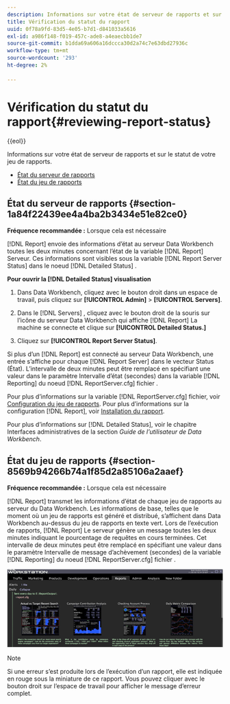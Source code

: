 ```yaml
---
description: Informations sur votre état de serveur de rapports et sur le statut de votre jeu de rapports.
title: Vérification du statut du rapport
uuid: 0f78a9fd-83d5-4e05-b7d1-d841033a5616
exl-id: a986f148-f019-457c-ade8-a4eaecbb1de7
source-git-commit: b1dda69a606a16dccca30d2a74c7e63dbd27936c
workflow-type: tm+mt
source-wordcount: '293'
ht-degree: 2%

---
```


# Vérification du statut du rapport{#reviewing-report-status}

{{eol}}

Informations sur votre état de serveur de rapports et sur le statut de votre jeu de rapports.

* [État du serveur de rapports](../../../home/c-rpt-oview/c-admin-rpt/c-rev-rpt-st.md#section-1a84f22439ee4a4ba2b3434e51e82ce0)
* [État du jeu de rapports](../../../home/c-rpt-oview/c-admin-rpt/c-rev-rpt-st.md#section-8569b94266b74a1f85d2a85106a2aaef)

## État du serveur de rapports {#section-1a84f22439ee4a4ba2b3434e51e82ce0}

**Fréquence recommandée :** Lorsque cela est nécessaire

[!DNL Report] envoie des informations d’état au serveur Data Workbench toutes les deux minutes concernant l’état de la variable [!DNL Report] Serveur. Ces informations sont visibles sous la variable [!DNL Report Server Status] dans le noeud [!DNL Detailed Status] .

**Pour ouvrir la [!DNL Detailed Status] visualisation**

1. Dans Data Workbench, cliquez avec le bouton droit dans un espace de travail, puis cliquez sur **[!UICONTROL Admin]** > **[!UICONTROL Servers]**.

1. Dans le [!DNL Servers] , cliquez avec le bouton droit de la souris sur l’icône du serveur Data Workbench qui affiche [!DNL Report] La machine se connecte et clique sur **[!UICONTROL Detailed Status.]**

1. Cliquez sur **[!UICONTROL Report Server Status]**.

Si plus d’un [!DNL Report] est connecté au serveur Data Workbench, une entrée s’affiche pour chaque [!DNL Report Server] dans le vecteur Status (État). L’intervalle de deux minutes peut être remplacé en spécifiant une valeur dans le paramètre Intervalle d’état (secondes) dans la variable [!DNL Reporting] du noeud [!DNL ReportServer.cfg] fichier .

Pour plus d’informations sur la variable [!DNL ReportServer.cfg] fichier, voir [Configuration du jeu de rapports](../../../home/c-rpt-oview/c-work-rpt-sets/t-create-rpt-set/t-config-rpt-set/t-config-rpt-set.md#task-cfb2fd0c28bc48c2acdd582fe0d670d0). Pour plus d’informations sur la configuration [!DNL Report], voir [Installation du rapport](../../../home/c-rpt-oview/c-inst-rpt/c-inst-rpt.md#concept-3b8696a5b7f04ebfaafec7ff55890d91).

Pour plus d’informations sur [!DNL Detailed Status], voir le chapitre Interfaces administratives de la section *Guide de l’utilisateur de Data Workbench*.

## État du jeu de rapports {#section-8569b94266b74a1f85d2a85106a2aaef}

**Fréquence recommandée :** Lorsque cela est nécessaire

[!DNL Report] transmet les informations d’état de chaque jeu de rapports au serveur du Data Workbench. Les informations de base, telles que le moment où un jeu de rapports est généré et distribué, s’affichent dans Data Workbench au-dessus du jeu de rapports en texte vert. Lors de l’exécution de rapports, [!DNL Report] Le serveur génère un message toutes les deux minutes indiquant le pourcentage de requêtes en cours terminées. Cet intervalle de deux minutes peut être remplacé en spécifiant une valeur dans le paramètre Intervalle de message d’achèvement (secondes) de la variable [!DNL Reporting] du noeud [!DNL ReportServer.cfg] fichier .

![](assets/report_status.png)

>[!NOTE]
>
>Si une erreur s’est produite lors de l’exécution d’un rapport, elle est indiquée en rouge sous la miniature de ce rapport. Vous pouvez cliquer avec le bouton droit sur l’espace de travail pour afficher le message d’erreur complet.
